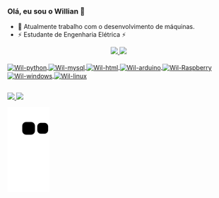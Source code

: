 ### Olá, eu sou o Willian 👋

- 🔭 Atualmente trabalho com o desenvolvimento de máquinas.
- ⚡ Estudante de Engenharia Elétrica ⚡ 

<div align="center">
  <a href="https://github.com/Wil-macedo">
  <img height="180em" src="https://github-readme-stats.vercel.app/api?username=Wil-macedo&show_icons=true&theme=dracula&include_all_commits=true&count_private=true"/>
  <img height="180em" src="https://github-readme-stats.vercel.app/api/top-langs/?username=Wil-macedo&layout=compact&langs_count=7&theme=dracula"/>
</div>

<div style="display: inline_block"><br>
    <img align="center" alt="Wil-python"    height="30" width="40" src="https://cdn.jsdelivr.net/gh/devicons/devicon/icons/python/python-original.svg"/>
    <img align="center" alt="Wil-mysql"     height="30" width="40" src="https://cdn.jsdelivr.net/gh/devicons/devicon/icons/mysql/mysql-original.svg"  />
    <img align="center" alt="Wil-html"      height="30" width="40" src="https://cdn.jsdelivr.net/gh/devicons/devicon/icons/html5/html5-original.svg"  />
    <img align="center" alt="Wil-arduino"   height="30" width="40" src="https://cdn.jsdelivr.net/gh/devicons/devicon/icons/arduino/arduino-original-wordmark.svg" />
    <img align="center" alt="Wil-Raspberry" height="30" width="40" src="https://cdn.jsdelivr.net/gh/devicons/devicon/icons/raspberrypi/raspberrypi-original.svg"  />     
    <img align="center" alt="Wil-windows"   height="30" width="40" src="https://cdn.jsdelivr.net/gh/devicons/devicon/icons/windows8/windows8-original.svg" /> 
    <img align="center" alt="Wil-linux"     height="30" width="40" src="https://cdn.jsdelivr.net/gh/devicons/devicon/icons/linux/linux-original.svg"       />
</div>
  
##
  
<div> 
    <a href = "mailto:wi.willian99@hotmail.com">
        <img src="https://img.shields.io/badge/Microsoft_Outlook-0078D4?style=for-the-badge&logo=microsoft-outlook&logoColor=black" target="_blank">
    </a>  
    <a href="https://www.linkedin.com/in/willian-souza-948637144" target="_blank">
        <img src="https://img.shields.io/badge/-LinkedIn-%230077B5?style=for-the-badge&logo=linkedin&logoColor=sblack" target="_blank">
    </a> 
 
  ![Snake animation](https://github.com/Wil-macedo/Wil-macedo/blob/output/github-contribution-grid-snake.svg)
 
</div>
